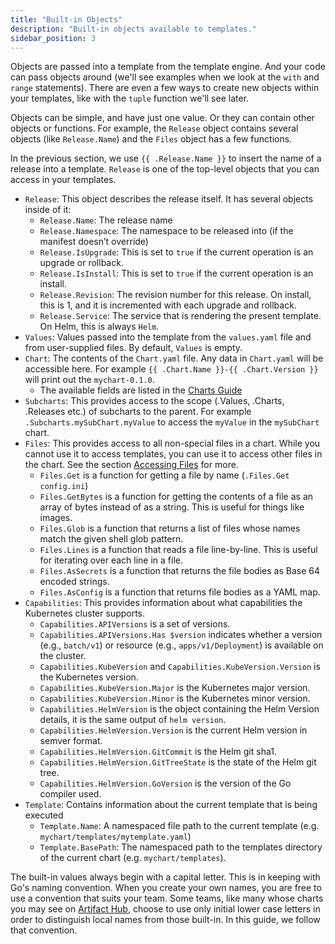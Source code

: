 ```yaml
---
title: "Built-in Objects"
description: "Built-in objects available to templates."
sidebar_position: 3
---
```


Objects are passed into a template from the template engine. And your code can
pass objects around (we'll see examples when we look at the `with` and `range`
statements). There are even a few ways to create new objects within your
templates, like with the `tuple` function we'll see later.

Objects can be simple, and have just one value. Or they can contain other
objects or functions. For example, the `Release` object contains several objects
(like `Release.Name`) and the `Files` object has a few functions.

In the previous section, we use `{{ .Release.Name }}` to insert the name of a
release into a template. `Release` is one of the top-level objects that you can
access in your templates.

- `Release`: This object describes the release itself. It has several objects
  inside of it:
  - `Release.Name`: The release name
  - `Release.Namespace`: The namespace to be released into (if the manifest
    doesn’t override)
  - `Release.IsUpgrade`: This is set to `true` if the current operation is an
    upgrade or rollback.
  - `Release.IsInstall`: This is set to `true` if the current operation is an
    install.
  - `Release.Revision`: The revision number for this release. On install, this
    is 1, and it is incremented with each upgrade and rollback.
  - `Release.Service`: The service that is rendering the present template. On
    Helm, this is always `Helm`.
- `Values`: Values passed into the template from the `values.yaml` file and from
  user-supplied files. By default, `Values` is empty.
- `Chart`: The contents of the `Chart.yaml` file. Any data in `Chart.yaml` will
  be accessible here. For example `{{ .Chart.Name }}-{{ .Chart.Version }}` will
  print out the `mychart-0.1.0`.
  - The available fields are listed in the [Charts Guide](/topics/charts.md#the-chartyaml-file)
- `Subcharts`: This provides access to the scope (.Values, .Charts, .Releases etc.)
  of subcharts to the parent. For example `.Subcharts.mySubChart.myValue` to access
  the `myValue` in the `mySubChart` chart.
- `Files`: This provides access to all non-special files in a chart. While you
  cannot use it to access templates, you can use it to access other files in the
  chart. See the section [Accessing Files](accessing_files.md) for more.
  - `Files.Get` is a function for getting a file by name (`.Files.Get
    config.ini`)
  - `Files.GetBytes` is a function for getting the contents of a file as an
    array of bytes instead of as a string. This is useful for things like
    images.
  - `Files.Glob` is a function that returns a list of files whose names match
    the given shell glob pattern.
  - `Files.Lines` is a function that reads a file line-by-line. This is useful
    for iterating over each line in a file.
  - `Files.AsSecrets` is a function that returns the file bodies as Base 64
    encoded strings.
  - `Files.AsConfig` is a function that returns file bodies as a YAML map.
- `Capabilities`: This provides information about what capabilities the
  Kubernetes cluster supports.
  - `Capabilities.APIVersions` is a set of versions.
  - `Capabilities.APIVersions.Has $version` indicates whether a version (e.g.,
    `batch/v1`) or resource (e.g., `apps/v1/Deployment`) is available on the
    cluster.
  - `Capabilities.KubeVersion` and `Capabilities.KubeVersion.Version` is the
    Kubernetes version.
  - `Capabilities.KubeVersion.Major` is the Kubernetes major version.
  - `Capabilities.KubeVersion.Minor` is the Kubernetes minor version.
  - `Capabilities.HelmVersion` is the object containing the Helm Version details, it is the same output of `helm version`.
  - `Capabilities.HelmVersion.Version` is the current Helm version in semver format.
  - `Capabilities.HelmVersion.GitCommit` is the Helm git sha1.
  - `Capabilities.HelmVersion.GitTreeState` is the state of the Helm git tree.
  - `Capabilities.HelmVersion.GoVersion` is the version of the Go compiler used.
- `Template`: Contains information about the current template that is being
  executed
  - `Template.Name`: A namespaced file path to the current template (e.g.
    `mychart/templates/mytemplate.yaml`)
  - `Template.BasePath`: The namespaced path to the templates directory of the current
    chart (e.g. `mychart/templates`).

The built-in values always begin with a capital letter. This is in keeping with
Go's naming convention. When you create your own names, you are free to use a
convention that suits your team. Some teams, like many whose charts you may see
on [Artifact Hub](https://artifacthub.io/packages/search?kind=0), choose to use
only initial lower case letters in order to distinguish local names from those
built-in. In this guide, we follow that convention.
